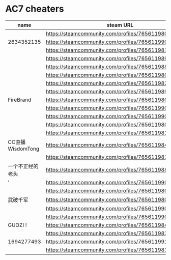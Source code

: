 # AC7 cheaters

| name | steam URL |
| ------ | ------ |
|  | https://steamcommunity.com/profiles/76561198081430238 |
| 2634352135 | https://steamcommunity.com/profiles/76561199048027117 |
|  | https://steamcommunity.com/profiles/76561198107896591 |
|  | https://steamcommunity.com/profiles/76561198938976695 |
|  | https://steamcommunity.com/profiles/76561198839646162 |
|  | https://steamcommunity.com/profiles/76561198073103373 |
|  | https://steamcommunity.com/profiles/76561198209173436 |
|  | https://steamcommunity.com/profiles/76561198973679329 |
| FireBrand | https://steamcommunity.com/profiles/76561198026289985 |
|  | https://steamcommunity.com/profiles/76561199070000800 |
|  | https://steamcommunity.com/profiles/76561199086244180 |
|  | https://steamcommunity.com/profiles/76561198084874424 |
|  | https://steamcommunity.com/profiles/76561198108197134 |
| CC直播WisdomTong | https://steamcommunity.com/profiles/76561198407886594 |
|  | https://steamcommunity.com/profiles/76561198101337488 |
| 一个不正经的老头 | https://steamcommunity.com/profiles/76561198851216499 |
| ' | https://steamcommunity.com/profiles/76561199066388594 |
|  | https://steamcommunity.com/profiles/76561198078057512 |
| 武破千军 | https://steamcommunity.com/profiles/76561198076137075 |
|  | https://steamcommunity.com/profiles/76561199032447430 |
|  | https://steamcommunity.com/profiles/76561199028490431 |
| GUOZI ! | https://steamcommunity.com/profiles/76561198445457868 |
|  | https://steamcommunity.com/profiles/76561198368034387 |
| 1694277493 | https://steamcommunity.com/profiles/76561199116012716 |
|  | https://steamcommunity.com/profiles/76561198176636826 |
